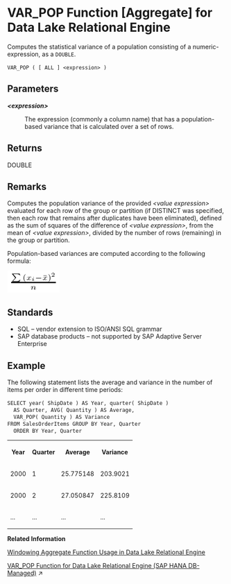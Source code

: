 <!-- loioa58ec03e84f21015b373c5236f4567a1 -->

# VAR\_POP Function \[Aggregate\] for Data Lake Relational Engine

Computes the statistical variance of a population consisting of a numeric-expression, as a `DOUBLE`.



```
VAR_POP ( [ ALL ] <expression> )
```



<a name="loioa58ec03e84f21015b373c5236f4567a1__VAR_POP_parm1"/>

## Parameters


<dl>
<dt><b>

*<expression\>*

</b></dt>
<dd>

The expression \(commonly a column name\) that has a population-based variance that is calculated over a set of rows.



</dd>
</dl>



<a name="loioa58ec03e84f21015b373c5236f4567a1__VAR_POP_returns1"/>

## Returns

DOUBLE



<a name="loioa58ec03e84f21015b373c5236f4567a1__VAR_POP_remarks1"/>

## Remarks

Computes the population variance of the provided *<value expression\>* evaluated for each row of the group or partition \(if DISTINCT was specified, then each row that remains after duplicates have been eliminated\), defined as the sum of squares of the difference of *<value expression\>*, from the mean of *<value expression\>*, divided by the number of rows \(remaining\) in the group or partition.

Population-based variances are computed according to the following formula:

![Computes the population variance of the provided value expression evaluated for each row of the group or partition if DISTINCT was specified, then each row that remains after duplicates have been eliminated, defined as the sum of squares of the difference of value expression, from the mean of value expression, divided by the number of rows remaining in the group or partition](images/varpop_gif_a16ec8c.gif)



<a name="loioa58ec03e84f21015b373c5236f4567a1__VAR_POP_standards1"/>

## Standards

-   SQL – vendor extension to ISO/ANSI SQL grammar
-   SAP database products – not supported by SAP Adaptive Server Enterprise



<a name="loioa58ec03e84f21015b373c5236f4567a1__VAR_POP_example1"/>

## Example

The following statement lists the average and variance in the number of items per order in different time periods:

```
SELECT year( ShipDate ) AS Year, quarter( ShipDate )
  AS Quarter, AVG( Quantity ) AS Average, 
  VAR_POP( Quantity ) AS Variance 
FROM SalesOrderItems GROUP BY Year, Quarter 
  ORDER BY Year, Quarter
```


<table>
<tr>
<th valign="top" rowspan="1">

Year



</th>
<th valign="top" rowspan="1">

Quarter



</th>
<th valign="top" rowspan="1">

Average



</th>
<th valign="top" rowspan="1">

Variance



</th>
</tr>
<tr>
<td valign="top" rowspan="1">

2000



</td>
<td valign="top" rowspan="1">

1



</td>
<td valign="top" rowspan="1">

25.775148



</td>
<td valign="top" rowspan="1">

203.9021



</td>
</tr>
<tr>
<td valign="top" rowspan="1">

2000



</td>
<td valign="top" rowspan="1">

2



</td>
<td valign="top" rowspan="1">

27.050847



</td>
<td valign="top" rowspan="1">

225.8109



</td>
</tr>
<tr>
<td valign="top" rowspan="1">

...



</td>
<td valign="top" rowspan="1">

...



</td>
<td valign="top" rowspan="1">

...



</td>
<td valign="top" rowspan="1">

...



</td>
</tr>
</table>

**Related Information**  


[Windowing Aggregate Function Usage in Data Lake Relational Engine](windowing-aggregate-function-usage-in-data-lake-relational-engine-a527f35.md "A major feature of the ISO/ANSI SQL extensions for OLAP is a construct called a window.")

[VAR_POP Function for Data Lake Relational Engine (SAP HANA DB-Managed)](https://help.sap.com/viewer/a898e08b84f21015969fa437e89860c8/2023_2_QRC/en-US/eb8e5a4d6b304dedab621a6bd58a471d.html "Computes the statistical variance of a population consisting of a numeric-expression, as a DOUBLE.") :arrow_upper_right:

